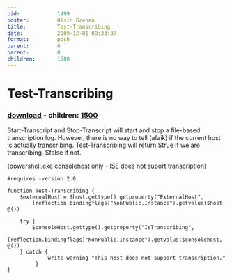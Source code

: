 ```yaml
---
pid:            1499
poster:         Oisin Grehan
title:          Test-Transcribing
date:           2009-12-01 08:33:37
format:         posh
parent:         0
parent:         0
children:       1500
---
```


# Test-Transcribing

### [download](1499.ps1) - children: [1500](1500.md)

Start-Transcript and Stop-Transcript will start and stop a file-based transcription log. However, there is no way to tell (afaik) if the current host is actually transcribing. Test-Transcribing will return $true if we are transcribing, $false if not.

(powershell.exe consolehost only - ISE does not suport transcription)

```posh
#requires -version 2.0

function Test-Transcribing {
	$externalHost = $host.gettype().getproperty("ExternalHost",
		[reflection.bindingflags]"NonPublic,Instance").getvalue($host, @())

	try {
	    $consoleHost.gettype().getproperty("IsTranscribing",
		[reflection.bindingflags]"NonPublic,Instance").getvalue($consolehost, @())
	} catch {
             write-warning "This host does not support transcription."
         }
}
```
